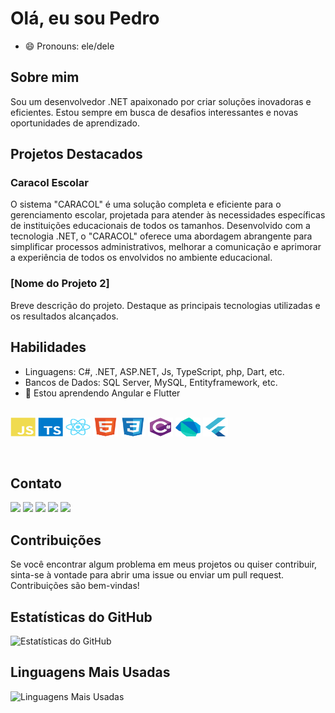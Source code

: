 # Olá, eu sou Pedro
- 😄 Pronouns: ele/dele
  
## Sobre mim

Sou um desenvolvedor .NET apaixonado por criar soluções inovadoras e eficientes. Estou sempre em busca de desafios interessantes e novas oportunidades de aprendizado.

## Projetos Destacados

### Caracol Escolar

O sistema "CARACOL" é uma solução completa e eficiente para o gerenciamento escolar, projetada para atender às necessidades específicas de instituições educacionais de todos os tamanhos. Desenvolvido com a tecnologia .NET, o "CARACOL" oferece uma abordagem abrangente para simplificar processos administrativos, melhorar a comunicação e aprimorar a experiência de todos os envolvidos no ambiente educacional.

### [Nome do Projeto 2]

Breve descrição do projeto. Destaque as principais tecnologias utilizadas e os resultados alcançados.

## Habilidades

- Linguagens: C#, .NET, ASP.NET, Js, TypeScript, php, Dart, etc.
- Bancos de Dados: SQL Server, MySQL, Entityframework, etc.
- 🌱 Estou aprendendo Angular e Flutter
  
<div style="display: inline_block"><br>
  <img align="center" height="30" width="40" src="https://raw.githubusercontent.com/devicons/devicon/master/icons/javascript/javascript-plain.svg">
  <img align="center" height="30" width="40" src="https://raw.githubusercontent.com/devicons/devicon/master/icons/typescript/typescript-plain.svg">
  <img align="center" height="30" width="40" src="https://raw.githubusercontent.com/devicons/devicon/master/icons/react/react-original.svg">
  <img align="center" height="30" width="40" src="https://raw.githubusercontent.com/devicons/devicon/master/icons/html5/html5-original.svg">
  <img align="center" height="30" width="40" src="https://raw.githubusercontent.com/devicons/devicon/master/icons/css3/css3-original.svg">  
  <img align="center" height="30" width="40" src="https://raw.githubusercontent.com/devicons/devicon/master/icons/csharp/csharp-original.svg">
  <img align="center" height="30" width="40" src="https://raw.githubusercontent.com/devicons/devicon/master/icons/dart/dart-original.svg">
  <img align="center" height="30" width="40" src="https://raw.githubusercontent.com/devicons/devicon/master/icons/flutter/flutter-original.svg">
 
</div>
<br>
<br>

## Contato
<div> 
  <a href="https://web.facebook.com/people/Pedro-Panzo/pfbid095nsnKXN2oAAmoWHdGUYsPdbq97FegxTD7SKrmurUtftCsfg91K6A79Xp3Gf16Zul/" target="_blank"><img src="https://img.shields.io/badge/Facebook-3b5998?style=for-the-badge&logo=facebook&logoColor=white" target="_blank"></a>  
  <a href="https://instagram.com/pedro_panzo53" target="_blank"><img src="https://img.shields.io/badge/-Instagram-%23E4405F?style=for-the-badge&logo=instagram&logoColor=white" target="_blank"></a>
 <a href="#" target="_blank"><img src="https://img.shields.io/badge/Discord-7289DA?style=for-the-badge&logo=discord&logoColor=white" target="_blank"></a> 
  <a href = "mailto:contatorafaballerini@gmail.com"><img src="https://img.shields.io/badge/-Gmail-%23333?style=for-the-badge&logo=gmail&logoColor=white" target="_blank"></a>
  <a href="https://www.linkedin.com/in/pedro-panzo-131035269/" target="_blank"><img src="https://img.shields.io/badge/-LinkedIn-%230077B5?style=for-the-badge&logo=linkedin&logoColor=white" target="_blank"></a>   
</div>


## Contribuições

Se você encontrar algum problema em meus projetos ou quiser contribuir, sinta-se à vontade para abrir uma issue ou enviar um pull request. Contribuições são bem-vindas!

## Estatísticas do GitHub

![Estatísticas do GitHub](https://github-readme-stats.vercel.app/api?username=pedro-panzo&show_icons=true&count_private=true&hide=contribs,prs&theme=none)

## Linguagens Mais Usadas

![Linguagens Mais Usadas](https://github-readme-stats.vercel.app/api/top-langs/?username=pedro-panzo&layout=compact&&theme=dark)



